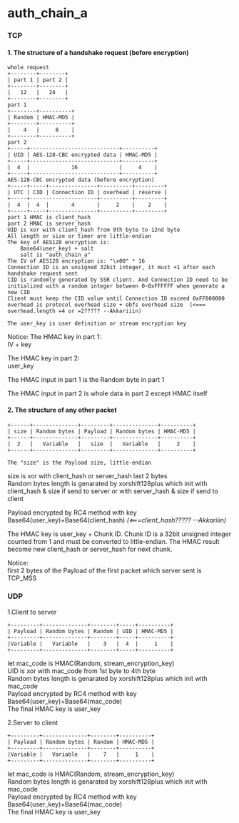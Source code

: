 # auth_chain_a

### TCP

#### 1. The structure of a handshake request (before encryption)
```
whole request
+--------+--------+
| part 1 | part 2 |
+--------+--------+
|   12   |   24   |
+--------+--------+
part 1
+--------+----------+
| Random | HMAC-MD5 |
+--------+----------+
|    4   |     8    |
+--------+----------+
part 2
+-----+----------------------------+----------+
| UID | AES-128-CBC encrypted data | HMAC-MD5 |
+-----+----------------------------+----------+
|  4  |             16             |     4    |
+-----+----------------------------+----------+
AES-128-CBC encrypted data (before encryption)
+-----+-----+---------------+----------+---------+
| UTC | CID | Connection ID | overhead | reserve |
+-----+---------------------+----------+---------+
|  4  |  4  |       4       |     2    |    2    |
+-----+-----+---------------+----------+---------+
part 1 HMAC is client_hash
part 2 HMAC is server_hash
UID is xor with client_hash from 9th byte to 12nd byte
All length or size or timer are little-endian
The key of AES128 encryption is:
    Base64(user_key) + salt
    salt is "auth_chain_a"
The IV of AES128 encryption is: "\x00" * 16
Connection ID is an unsigned 32bit integer, it must +1 after each handshake request sent
CID is randomly generated by SSR client. And Connection ID need to be initialized with a random integer between 0~0xFFFFFF when generate a new CID
Client must keep the CID value until Connection ID exceed 0xFF000000
overhead is protocol overhead size + obfs overhead size  (<=== overhead.length =4 or =2????? --Akkariiin)

The user_key is user definition or stream encryption key
```
Notice: The HMAC key in part 1:  
IV + key

The HMAC key in part 2:  
user\_key

The HMAC input in part 1 is the Random byte in part 1

The HMAC input in part 2 is whole data in part 2 except HMAC itself

#### 2. The structure of any other packet
```
+------+--------------+---------+--------------+----------+
| size | Random bytes | Payload | Random bytes | HMAC-MD5 |
+------+--------------+---------+--------------+----------+
|  2   |   Variable   |   size  |   Variable   |     2    |
+------+--------------+---------+--------------+----------+

The "size" is the Payload size, little-endian
```
size is xor with client\_hash or server\_hash last 2 bytes  
Random bytes length is genarated by xorshift128plus which init with client\_hash & size if send to server or with server\_hash & size if send to client

Payload encrypted by RC4 method with key Base64(user\_key)+Base64(client\_hash)  *(<===client\_hash????? --Akkariiin)*

The HMAC key is user\_key + Chunk ID. Chunk ID is a 32bit unsigned integer counted from 1 and must be converted to little-endian. The HMAC result become new client\_hash or server_hash for next chunk.

Notice:  
first 2 bytes of the Payload of the first packet which server sent is TCP_MSS 

### UDP
1.Client to server
```
+---------+--------------+--------+-----+----------+
| Payload | Random bytes | Random | UID | HMAC-MD5 |
+---------+--------------+--------+-----+----------+
|Variable |   Variable   |    3   |  4  |     1    |
+---------+--------------+--------+-----+----------+
```
let mac\_code is HMAC(Random, stream\_encryption\_key)  
UID is xor with mac\_code from 1st byte to 4th byte  
Random bytes length is genarated by xorshift128plus which init with mac_code  
Payload encrypted by RC4 method with key Base64(user\_key)+Base64(mac\_code)  
The final HMAC key is user\_key

2.Server to client
```
+---------+--------------+--------+----------+
| Payload | Random bytes | Random | HMAC-MD5 |
+---------+--------------+--------+----------+
|Variable |   Variable   |    7   |     1    |
+---------+--------------+--------+----------+
```
let mac\_code is HMAC(Random, stream\_encryption\_key)  
Random bytes length is genarated by xorshift128plus which init with mac_code  
Payload encrypted by RC4 method with key Base64(user\_key)+Base64(mac\_code)  
The final HMAC key is user\_key

